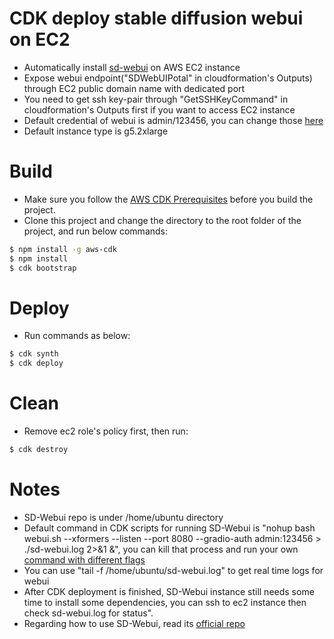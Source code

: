 # CDK deploy stable diffusion webui on EC2   

* Automatically install [sd-webui](https://github.com/AUTOMATIC1111/stable-diffusion-webui) on AWS EC2 instance  
* Expose webui endpoint("SDWebUIPotal" in cloudformation's Outputs) through EC2 public domain name with dedicated port  
* You need to get ssh key-pair through "GetSSHKeyCommand" in cloudformation's Outputs first if you want to access EC2 instance
* Default credential of webui is admin/123456, you can change those [here](https://github.com/terrificdm/stable-diffusion-ec2/blob/main/lib/stable-diffusion-ec2-stack.ts#L31)  
* Default instance type is g5.2xlarge  

# Build  
* Make sure you follow the [AWS CDK Prerequisites](https://docs.aws.amazon.com/cdk/latest/guide/work-with.html#work-with-prerequisites) before you build the project.
* Clone this project and change the directory to the root folder of the project, and run below commands:
```bash
$ npm install -g aws-cdk
$ npm install  
$ cdk bootstrap
```

# Deploy  
* Run commands as below:
```bash
$ cdk synth
$ cdk deploy
```

# Clean  
* Remove ec2 role's policy first, then run:
```bash
$ cdk destroy
```

# Notes  
* SD-Webui repo is under /home/ubuntu directory  
* Default command in CDK scripts for running SD-Webui is "nohup bash webui.sh --xformers --listen  --port 8080 --gradio-auth admin:123456 > ./sd-webui.log 2>&1 &", you can kill that process and run your own [command with different flags](https://github.com/AUTOMATIC1111/stable-diffusion-webui/wiki/Command-Line-Arguments-and-Settings)
* You can use "tail -f /home/ubuntu/sd-webui.log" to get real time logs for webui  
* After CDK deployment is finished, SD-Webui instance still needs some time to install some dependencies, you can ssh to ec2 instance then check sd-webui.log for status".
* Regarding how to use SD-Webui, read its [official repo](https://github.com/AUTOMATIC1111/stable-diffusion-webui)  
